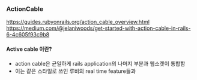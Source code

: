 ### ActionCable
https://guides.rubyonrails.org/action_cable_overview.html
https://medium.com/@jelaniwoods/get-started-with-action-cable-in-rails-6-4c605f93c9b8

#### Active cable 이란?
- action cable은 균일하게 rails application의 나머지 부분과 웹소켓이 통합함
- 이는 같은 스타일로 쓰인 루비의 real time feature들과 
